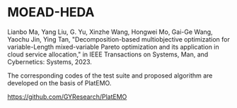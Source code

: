 # MOEAD-HEDA
Lianbo Ma, Yang Liu, G. Yu, Xinzhe Wang, Hongwei Mo, Gai-Ge Wang, Yaochu Jin, Ying Tan, 
"Decomposition-based multiobjective optimization for variable-Length mixed-variable Pareto optimization and its application in cloud service allocation," 
in IEEE Transactions on Systems, Man, and Cybernetics: Systems, 2023.

The corresponding codes of the test suite and proposed algorithm are developed on the basis of PlatEMO. 

https://github.com/GYResearch/PlatEMO

